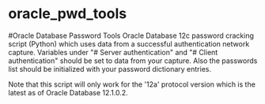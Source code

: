 # oracle_pwd_tools
#Oracle Database Password Tools
Oracle Database 12c password cracking script (Python) which uses data from a successful authentication network capture.
Variables under "# Server authentication" and "# Client authentication" should be set to data from your capture.
Also the passwords list should be initialized with your password dictionary entries.

Note that this script will only work for the '12a' protocol version which is the latest as of Oracle Database 12.1.0.2.